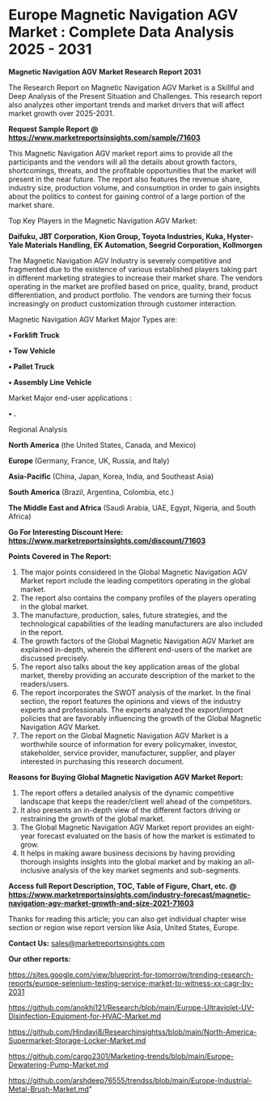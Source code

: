 # Europe Magnetic Navigation AGV Market : Complete Data Analysis 2025 - 2031

<strong>Magnetic Navigation AGV Market Research Report 2031</strong>

The Research Report on Magnetic Navigation AGV Market is a Skillful and Deep Analysis of the Present Situation and Challenges. This research report also analyzes other important trends and market drivers that will affect market growth over 2025-2031.

<strong>Request Sample Report @ <a href=https://www.marketreportsinsights.com/sample/71603>https://www.marketreportsinsights.com/sample/71603</a></strong>

This Magnetic Navigation AGV market report aims to provide all the participants and the vendors will all the details about growth factors, shortcomings, threats, and the profitable opportunities that the market will present in the near future. The report also features the revenue share, industry size, production volume, and consumption in order to gain insights about the politics to contest for gaining control of a large portion of the market share.

Top Key Players in the Magnetic Navigation AGV Market:

<strong>Daifuku, JBT Corporation, Kion Group, Toyota Industries, Kuka, Hyster-Yale Materials Handling, EK Automation, Seegrid Corporation, Kollmorgen</strong>

The Magnetic Navigation AGV Industry is severely competitive and fragmented due to the existence of various established players taking part in different marketing strategies to increase their market share. The vendors operating in the market are profiled based on price, quality, brand, product differentiation, and product portfolio. The vendors are turning their focus increasingly on product customization through customer interaction.

Magnetic Navigation AGV Market Major Types are:

<strong>• Forklift Truck

• Tow Vehicle

• Pallet Truck

• Assembly Line Vehicle</strong>

Market Major end-user applications :

<strong>• .</strong>

Regional Analysis

</u><strong><b>North America</b></strong> (the United States, Canada, and Mexico)

<strong><b>Europe </b></strong>(Germany, France, UK, Russia, and Italy)

<strong><b>Asia-Pacific</b></strong> (China, Japan, Korea, India, and Southeast Asia)

<strong><b>South America</b></strong> (Brazil, Argentina, Colombia, etc.)

<strong><b>The Middle East and Africa</b></strong> (Saudi Arabia, UAE, Egypt, Nigeria, and South Africa)

<strong>Go For Interesting Discount Here: <a href=https://www.marketreportsinsights.com/discount/71603>https://www.marketreportsinsights.com/discount/71603</a></strong>

<strong>Points Covered in The Report:</strong>
<ol>
  <li>The major points considered in the Global Magnetic Navigation AGV Market report include the leading competitors operating in the global market.</li>
  <li>The report also contains the company profiles of the players operating in the global market.</li>
  <li>The manufacture, production, sales, future strategies, and the technological capabilities of the leading manufacturers are also included in the report.</li>
  <li>The growth factors of the Global Magnetic Navigation AGV Market are explained in-depth, wherein the different end-users of the market are discussed precisely.</li>
  <li>The report also talks about the key application areas of the global market, thereby providing an accurate description of the market to the readers/users.</li>
  <li>The report incorporates the SWOT analysis of the market. In the final section, the report features the opinions and views of the industry experts and professionals. The experts analyzed the export/import policies that are favorably influencing the growth of the Global Magnetic Navigation AGV Market.</li>
  <li>The report on the Global Magnetic Navigation AGV Market is a worthwhile source of information for every policymaker, investor, stakeholder, service provider, manufacturer, supplier, and player interested in purchasing this research document.</li>
</ol>
<strong>Reasons for Buying Global Magnetic Navigation AGV Market Report:</strong>

<ol>
  <li>The report offers a detailed analysis of the dynamic competitive landscape that keeps the reader/client well ahead of the competitors.</li>
  <li>It also presents an in-depth view of the different factors driving or restraining the growth of the global market.</li>
  <li>The Global Magnetic Navigation AGV Market report provides an eight-year forecast evaluated on the basis of how the market is estimated to grow.</li>
  <li>It helps in making aware business decisions by having providing thorough insights insights into the global market and by making an all-inclusive analysis of the key market segments and sub-segments.</li>
</ol>
<strong>Access full Report Description, TOC, Table of Figure, Chart, etc. @ <a href=https://www.marketreportsinsights.com/industry-forecast/magnetic-navigation-agv-market-growth-and-size-2021-71603>https://www.marketreportsinsights.com/industry-forecast/magnetic-navigation-agv-market-growth-and-size-2021-71603</a></strong>


Thanks for reading this article; you can also get individual chapter wise section or region wise report version like Asia, United States, Europe.

<strong>Contact Us:</strong>
sales@marketreportsinsights.com

<strong>Our other reports:</strong>

<a href=https://sites.google.com/view/blueprint-for-tomorrow/trending-research-reports/europe-selenium-testing-service-market-to-witness-xx-cagr-by-2031>https://sites.google.com/view/blueprint-for-tomorrow/trending-research-reports/europe-selenium-testing-service-market-to-witness-xx-cagr-by-2031</a>

<a href=https://github.com/anokhi121/Research/blob/main/Europe-Ultraviolet-UV-Disinfection-Equipment-for-HVAC-Market.md>https://github.com/anokhi121/Research/blob/main/Europe-Ultraviolet-UV-Disinfection-Equipment-for-HVAC-Market.md</a>

<a href=https://github.com/Hindavi8/Researchinsightss/blob/main/North-America-Supermarket-Storage-Locker-Market.md>https://github.com/Hindavi8/Researchinsightss/blob/main/North-America-Supermarket-Storage-Locker-Market.md</a>

<a href=https://github.com/cargo2301/Marketing-trends/blob/main/Europe-Dewatering-Pump-Market.md>https://github.com/cargo2301/Marketing-trends/blob/main/Europe-Dewatering-Pump-Market.md</a>

<a href=https://github.com/arshdeep76555/trendss/blob/main/Europe-Industrial-Metal-Brush-Market.md>https://github.com/arshdeep76555/trendss/blob/main/Europe-Industrial-Metal-Brush-Market.md</a>"
